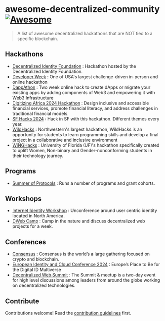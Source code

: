 # awesome-decentralized-community [![Awesome](https://awesome.re/badge.svg)](https://awesome.re)

> A list of awesome decentralized hackathons that are NOT tied to a specific blockchain.

## Hackathons

- [Decentralized Identity Foundation](https://difhackathon.devpost.com/) :
  Hackathon hosted by the Decentralized Identity Foundation.
- [Developer Week](https://developerweek-2024-hackathon.devpost.com/) : One of
  USA's largest challenge-driven in-person and online hackathon
- [DappAthon](https://dapp-a-thon.devpost.com/) : Two week online hack to create
  dApps or migrate your existing apps by adding components of Web3 and
  empowering it with Web3 Infrastructure
- [Digitizing Africa 2024 Hackathon](https://africadigitrans.com/hackathon/) :
  Design inclusive and accessible financial services, promote financial
  literacy, and address challenges in traditional financial models.
- [SF Hacks 2024](https://sfhacks.io/) : Hack in SF with this hackathon.
  Different themes every year.
- [WildHacks](https://www.wildhacks.net/) : Northwestern's largest hackathon,
  WildHacks is an opportunity for students to learn programming skills and
  develop a final project in a collaborative and inclusive environment
- [WiNGHacks](https://www.winghacks.com/) : University of Florida (UF)'s
  hackathon specifically created to uplift Women, Non-binary and
  Gender-nonconforming students in their technology journey.

## Programs

- [Summer of Protocols](https://summerofprotocols.com/) : Runs a number of
  programs and grant cohorts.

## Workshops

- [Internet Identity Workshop](https://internetidentityworkshop.com/) :
  Unconference around user centric identity located in North America.
- [DWeb Camp](https://dwebcamp.org/) : Camp in the nature and discuss
  decentralized web projects for a week. 

## Conferences

- [Consensus](https://consensus2024.coindesk.com/) : Consensus is the world’s
  a large gathering focused on crypto and blockchain.
- [European Identity and Cloud Conference
2024](https://www.kuppingercole.com/events/eic2024) : Europe’s Place to Be for the Digital ID Multiverse
- [Decentralized Web Summit](https://indieweb.org/Decentralized_Web_Summit) :
  The Summit & meetup is a two-day event for high level discussions among
  leaders from around the globe working on decentralized technologies.

## Contribute

Contributions welcome! Read the [contribution guidelines](contributing.md) first.
